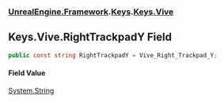### [UnrealEngine.Framework](./UnrealEngine-Framework.md 'UnrealEngine.Framework').[Keys](./Keys.md 'UnrealEngine.Framework.Keys').[Keys.Vive](./Keys-Vive.md 'UnrealEngine.Framework.Keys.Vive')
## Keys.Vive.RightTrackpadY Field
  
```csharp
public const string RightTrackpadY = Vive_Right_Trackpad_Y;
```
#### Field Value
[System.String](https://docs.microsoft.com/en-us/dotnet/api/System.String 'System.String')  
